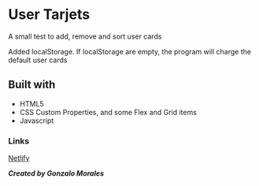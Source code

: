 # User Tarjets

A small test to add, remove and sort user cards

Added localStorage. If localStorage are empty, the program will charge the default user cards

## Built with
- HTML5
- CSS Custom Properties, and some Flex and Grid items
- Javascript

### Links
[Netlify](https://usertarjets-gm.netlify.app/)

***Created by Gonzalo Morales***
